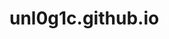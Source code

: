 # unl0g1c.github.io
<html lang="ru">
<head>
	<meta charset="UTF-8">
	<meta name="viewport" content="width=device-width, initial-scale=1.0">
	<meta http-equiv="X-UA-Compatible" content="ie=edge">
	<title>AR in Web</title>
</head>
<body>
	<script src="https://aframe.io/releases/1.0.4/aframe.min.js"></script>
	<script src="https://raw.githack.com/AR-js-org/AR.js/master/aframe/build/aframe-ar.js"></script>
	<a-scene embedded arjs>
		<a-marker url="QR-Code.png">
			<a-entity
				position="0 0 0"
				scale="1 1 1"
				gltf-model="obj/scene.gltf"
			></a-entity>
		</a-marker>
		<a-entity camera></a-entity>
	</a-scene>
</body>
</html>
